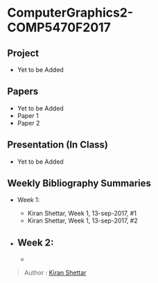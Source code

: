 # ComputerGraphics2-COMP5470F2017
## Project
- Yet to be Added
## Papers 
- Yet to be Added
- Paper 1 
- Paper 2
## Presentation (In Class)
- Yet to be Added
## Weekly Bibliography Summaries
- Week 1:
  - Kiran Shettar, Week 1, 13-sep-2017, #1
  - Kiran Shettar, Week 1, 13-sep-2017, #2 

- Week 2:
  - 
  - 
  
> Author : [Kiran Shettar](https://www.cs.uml.edu/~kshettar)